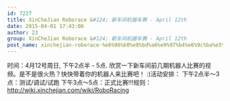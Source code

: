 ```yaml
---
id: 7227
title: XinCheJian Roborace &#124; 新车间机器车赛 - April 12th
date: 2015-04-01 17:43:08
author: 23
group: XinCheJian Roborace &#124; 新车间机器车赛 - April 12th
post_name: xinchejian-roborace-%e6%96%b0%e8%bd%a6%e9%97%b4%e6%9c%ba%e5%99%a8%e8%bd%a6%e8%b5%9b-april-12th
---
```


时间：4月12号周日, 下午2点半 - 5点. 欣赏一下新车间前几期机器人比赛的视频。是不是很火热？快快带着你的机器人来比赛吧！ :)活动安排： 下午2点半～3点：测试/调试/试跑 下午3点～5点：正式比赛!!!规则：http://wiki.xinchejian.com/wiki/RoboRacing
